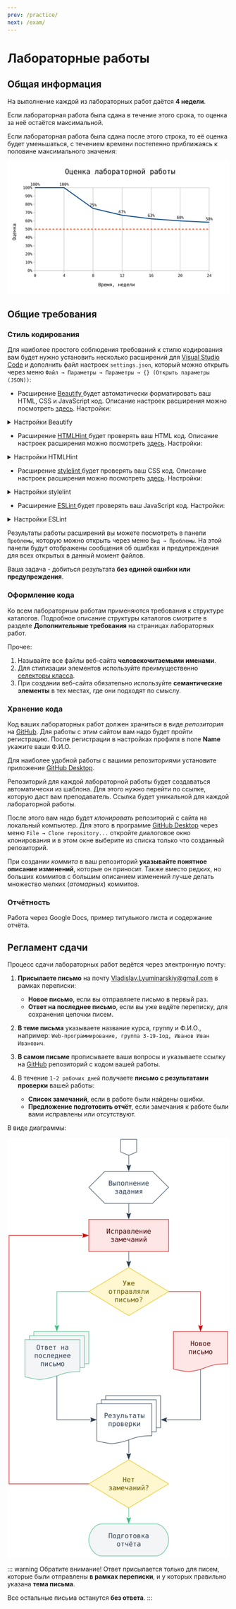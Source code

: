 ```yaml
---
prev: /practice/
next: /exam/
---
```


# Лабораторные работы

## Общая информация

На выполнение каждой из лабораторных работ даётся **4 недели**.

Если лабораторная работа была сдана в течение этого срока, то оценка за неё 
остаётся максимальной.

Если лабораторная работа была сдана после этого строка, то её оценка будет 
уменьшаться, с течением времени постепенно приближаясь к половине 
максимального значения:

![Оценка лабораторной работы](./assets/lab_rating.svg)

## Общие требования

### Стиль кодирования

Для наиболее простого соблюдения требований к стилю кодирования вам будет 
нужно установить несколько расширений для
[Visual Studio Code](https://code.visualstudio.com) и дополнить файл 
настроек `settings.json`, который можно открыть через меню
`Файл → Параметры → Параметры → {} (Открыть параметры (JSON))`:

- Расширение [Beautify
](https://marketplace.visualstudio.com/items?itemName=HookyQR.beautify) 
будет автоматически форматировать ваш HTML, CSS и JavaScript код. Описание 
настроек расширения можно посмотреть
[здесь](https://github.com/HookyQR/VSCodeBeautify/blob/master/Settings.md).
Настройки:

<details>
<summary>Настройки Beautify</summary>

```json
{
  "beautify.config": {
    "break_chained_methods": true,
    "extra_liners": ["head", "body", "html", "/html"],
    "indent_size": 2,
    "max_preserve_newlines": 1,
    "newline_between_rules": true,
    "selector_separator_newline": false,
    "space_around_combinator": true,
    "tab_size": 2,
    "wrap_attributes": "aligned-multiple",
    "wrap_line_length": 80
  },
  "editor.formatOnSave": true,
  "html.format.enable": false
}
```

</details>

- Расширение [HTMLHint
](https://marketplace.visualstudio.com/items?itemName=mkaufman.HTMLHint) 
будет проверять ваш HTML код. Описание настроек расширения можно посмотреть
[здесь](https://github.com/htmlhint/HTMLHint/wiki). Настройки:

<details>
<summary>Настройки HTMLHint</summary>

```json
{
  "htmlhint.options": {
    "alt-require": true,
    "attr-lowercase": true,
    "attr-no-duplication": true,
    "attr-unsafe-chars": true,
    "attr-value-double-quotes": true,
    "doctype-first": true,
    "doctype-html5": true,
    "id-unique": true,
    "inline-script-disabled": true,
    "inline-style-disabled": true,
    "space-tab-mixed-disabled": "space",
    "spec-char-escape": true,
    "src-not-empty": true,
    "style-disabled": true,
    "tagname-lowercase": true,
    "tag-pair": true,
    "title-require": true
  }
}
```

</details>

- Расширение [stylelint
](https://marketplace.visualstudio.com/items?itemName=shinnn.stylelint) 
будет проверять ваш CSS код. Описание настроек расширения можно посмотреть 
[здесь](https://stylelint.io/user-guide/rules). Настройки:

<details>
<summary>Настройки stylelint</summary>

```json
{
  "css.validate": false,
  "stylelint.config": {
    "defaultSeverity": "warning",
    "rules": {
      "at-rule-name-case": "lower",
      "at-rule-name-space-after": "always",
      "at-rule-no-unknown": [true, {
        "severity": "error"
      }],
      "at-rule-no-vendor-prefix": [true, {
        "severity": "error"
      }],
      "at-rule-semicolon-newline-after": "always",
      "at-rule-semicolon-space-before": "never",
      "block-closing-brace-empty-line-before": "never",
      "block-closing-brace-newline-after": "always",
      "block-closing-brace-newline-before": "always",
      "block-no-empty": true,
      "block-opening-brace-newline-after": "always",
      "block-opening-brace-space-before": "always",
      "color-hex-case": "lower",
      "color-hex-length": "short",
      "color-named": "always-where-possible",
      "color-no-invalid-hex": [true, {
        "severity": "error"
      }],
      "comment-no-empty": true,
      "comment-whitespace-inside": "always",
      "comment-empty-line-before": ["always", {
        "except": "first-nested"
      }],
      "custom-property-empty-line-before": ["never", {
        "except": "after-comment"
      }],
      "declaration-block-no-duplicate-properties": [true, {
        "severity": "error"
      }],
      "declaration-block-no-redundant-longhand-properties": [true, {
        "severity": "error"
      }],
      "declaration-block-no-shorthand-property-overrides": [true, {
        "severity": "error"
      }],
      "declaration-block-semicolon-newline-after": "always",
      "declaration-block-semicolon-newline-before": "never-multi-line",
      "declaration-block-semicolon-space-before": "never",
      "declaration-block-trailing-semicolon": "always",
      "declaration-colon-newline-after": "always-multi-line",
      "declaration-colon-space-after": "always-single-line",
      "declaration-colon-space-before": "never",
      "declaration-empty-line-before": "never",
      "declaration-no-important": [true, {
        "severity": "error"
      }],
      "font-family-name-quotes": ["always-where-recommended", {
        "severity": "error"
      }],
      "font-family-no-duplicate-names": [true, {
        "severity": "error"
      }],
      "font-family-no-missing-generic-family-keyword": [true, {
        "severity": "error"
      }],
      "font-weight-notation": "named-where-possible",
      "function-calc-no-unspaced-operator": true,
      "function-comma-newline-after": "always-multi-line",
      "function-comma-newline-before": "never-multi-line",
      "function-comma-space-after": "always-single-line",
      "function-comma-space-before": "never",
      "function-linear-gradient-no-nonstandard-direction": [true, {
        "severity": "error"
      }],
      "function-max-empty-lines": 0,
      "function-name-case": "lower",
      "function-parentheses-newline-inside": "always-multi-line",
      "function-parentheses-space-inside": "never",
      "function-url-no-scheme-relative": [true, {
        "severity": "error"
      }],
      "function-url-quotes": ["always", {
        "severity": "error",
        "except": "empty"
      }],
      "function-whitespace-after": "always",
      "indentation": 2,
      "keyframe-declaration-no-important": [true, {
        "severity": "error"
      }],
      "length-zero-no-unit": true,
      "max-empty-lines": 1,
      "max-line-length": 80,
      "media-feature-colon-space-after": "always",
      "media-feature-colon-space-before": "never",
      "media-feature-name-case": "lower",
      "media-feature-name-no-unknown": [true, {
        "severity": "error"
      }],
      "media-feature-name-no-vendor-prefix": [true, {
        "severity": "error"
      }],
      "media-feature-parentheses-space-inside": "never",
      "media-feature-range-operator-space-after": "always",
      "media-feature-range-operator-space-before": "always",
      "media-query-list-comma-newline-after": "always-multi-line",
      "media-query-list-comma-newline-before": "never-multi-line",
      "media-query-list-comma-space-after": "always-single-line",
      "media-query-list-comma-space-before": "never",
      "no-descending-specificity": [true, {
        "severity": "error"
      }],
      "no-duplicate-at-import-rules": [true, {
        "severity": "error"
      }],
      "no-duplicate-selectors": [true, {
        "severity": "error"
      }],
      "no-empty-source": true,
      "no-empty-first-line": true,
      "no-eol-whitespace": true,
      "no-extra-semicolons": true,
      "no-invalid-double-slash-comments": [true, {
        "severity": "error"
      }],
      "no-unknown-animations": [true, {
        "severity": "error"
      }],
      "number-leading-zero": "always",
      "number-max-precision": 2,
      "number-no-trailing-zeros": true,
      "property-case": "lower",
      "property-no-unknown": [true, {
        "severity": "error"
      }],
      "property-no-vendor-prefix": [true, {
        "severity": "error"
      }],
      "rule-empty-line-before": ["always", {
        "except": ["after-single-line-comment", "first-nested"]
      }],
      "selector-attribute-brackets-space-inside": "never",
      "selector-attribute-operator-space-after": "never",
      "selector-attribute-operator-space-before": "never",
      "selector-attribute-quotes": "always",
      "selector-combinator-space-after": "always",
      "selector-combinator-space-before": "always",
      "selector-descendant-combinator-no-non-space": true,
      "selector-list-comma-newline-after": "always-multi-line",
      "selector-list-comma-newline-before": "never-multi-line",
      "selector-list-comma-space-after": "always-single-line",
      "selector-list-comma-space-before": "never",
      "selector-max-attribute": [1, {
        "severity": "error"
      }],
      "selector-max-class": [3, {
        "severity": "error"
      }],
      "selector-max-combinators": [1, {
        "severity": "error"
      }],
      "selector-max-compound-selectors": [2, {
        "severity": "error"
      }],
      "selector-max-empty-lines": 0,
      "selector-max-id": [1, {
        "severity": "error"
      }],
      "selector-max-pseudo-class": [2, {
        "severity": "error"
      }],
      "selector-max-specificity": ["1,3,2", {
        "severity": "error"
      }],
      "selector-max-type": [2, {
        "severity": "error"
      }],
      "selector-max-universal": [1, {
        "severity": "error"
      }],
      "selector-no-qualifying-type": [true, {
        "severity": "error",
        "ignore": ["attribute"]
      }],
      "selector-no-vendor-prefix": [true, {
        "severity": "error"
      }],
      "selector-pseudo-class-case": "lower",
      "selector-pseudo-class-no-unknown": [true, {
        "severity": "error"
      }],
      "selector-pseudo-class-parentheses-space-inside": "never",
      "selector-pseudo-element-case": "lower",
      "selector-pseudo-element-colon-notation": ["double", {
        "severity": "error"
      }],
      "selector-pseudo-element-no-unknown": [true, {
        "severity": "error"
      }],
      "selector-type-case": "lower",
      "selector-type-no-unknown": [true, {
        "severity": "error"
      }],
      "shorthand-property-no-redundant-values": [true, {
        "severity": "error"
      }],
      "string-no-newline": [true, {
        "severity": "error"
      }],
      "string-quotes": "double",
      "time-min-milliseconds": 100,
      "unit-case": "lower",
      "unit-no-unknown": [true, {
        "severity": "error"
      }],
      "value-keyword-case": "lower",
      "value-list-comma-newline-after": "always-multi-line",
      "value-list-comma-newline-before": "never-multi-line",
      "value-list-comma-space-after": "always-single-line",
      "value-list-comma-space-before": "never",
      "value-list-max-empty-lines": 0,
      "value-no-vendor-prefix": [true, {
        "severity": "error"
      }]
    }
  }
}
```

</details>

- Расширение [ESLint
](https://marketplace.visualstudio.com/items?itemName=dbaeumer.vscode-eslint)
будет проверять ваш JavaScript код. Настройки:

<details>
<summary>Настройки ESLint</summary>

```json
{
}
```

</details>

Результаты работы расширений вы можете посмотреть в панели `Проблемы`, 
которую можно открыть через меню `Вид → Проблемы`. На этой панели будут 
отображены сообщения об ошибках и предупреждения для всех открытых в данный 
момент файлов.

Ваша задача - добиться результата **без единой ошибки или предупреждения**.

### Оформление кода

Ко всем лабораторным работам применяются требования к структуре каталогов. 
Подробное описание структуры каталогов смотрите в разделе **Дополнительные 
требования** на страницах лабораторных работ.

Прочее:

1. Называйте все файлы веб-сайта **человекочитаемыми именами**.
2. Для стилизации элементов используйте преимущественно
[селекторы класса](https://webref.ru/css/selector/class).
3. При создании веб-сайта обязательно используйте **семантические элементы** в 
тех местах, где они подходят по смыслу.

### Хранение кода

Код ваших лабораторных работ должен храниться в виде _репозитория_ на
[GitHub](https://github.com). Для работы с этим сайтом вам надо будет пройти
регистрацию. После регистрации в настройках профиля в поле **Name** укажите
ваши Ф.И.О.

Для наиболее удобной работы с вашими репозиториями установите приложение
[GitHub Desktop](https://desktop.github.com).

Репозиторий для каждой лабораторной работы будет создаваться автоматически из
шаблона. Для этого нужно перейти по ссылке, которую даст вам преподаватель. 
Ссылка будет уникальной для каждой лабораторной работы.

После этого вам надо будет _клонировать_ репозиторий с сайта на локальный 
компьютер. Для этого в программе [GitHub Desktop](https://desktop.github.com)
через меню `File → Clone repository...` откройте диалоговое окно 
клонирования и в этом окне выберите из списка только что созданный репозиторий.

При создании _коммита_ в ваш репозиторий **указывайте понятное описание
изменений**, которые он приносит. Также вместо редких, но больших коммитов с 
большим описанием изменений лучше делать множество мелких (_атомарных_) 
коммитов.

### Отчётность

Работа через Google Docs, пример титульного листа и содержание отчёта.

## Регламент сдачи

Процесс сдачи лабораторных работ ведётся через электронную почту:

1. **Присылаете письмо** на почту
<a href='mailto:Vladislav.Lyuminarskiy@gmail.com
?subject=Web-программирование,%20группа%203-19-1од,%20Иванов%20Иван%20Иванович'
target='_blank'>Vladislav.Lyuminarskiy@gmail.com</a> в рамках переписки:

    - **Новое письмо**, если вы отправляете письмо в первый раз.
    - **Ответ на последнее письмо**, если вы уже ведёте переписку, для 
    сохранения цепочки писем.

2. **В теме письма** указываете название курса, группу и Ф.И.О., например:
`Web-программирование, группа 3-19-1од, Иванов Иван Иванович`.

3. **В самом письме** прописываете ваши вопросы и указываете ссылку на
[GitHub](https://github.com) репозиторий с кодом вашей работы.

4. В течение `1-2 рабочих дней` получаете **письмо с результатами проверки**
вашей работы:

    - **Список замечаний**, если в работе были найдены ошибки.
    - **Предложение подготовить отчёт**, если замечания к работе были вами 
    исправлены или отсутствуют.

В виде диаграммы:

![Процесс сдачи лабораторных работ](./assets/regulations.svg)

::: warning Обратите внимание!
Ответ присылается только для писем, которые были отправлены **в рамках 
переписки**, и у которых правильно указана **тема письма**.

Все остальные письма останутся **без ответа**.
:::

<disqus-comments
  page-uuid="d4d7fa6d-6685-4d1e-99fa-ed6e6c857d43"
  page-title="Лабораторные работы"/>